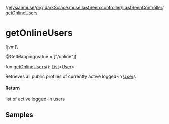 //[elysianmuse](../../../index.md)/[org.darkSolace.muse.lastSeen.controller](../index.md)/[LastSeenController](index.md)/[getOnlineUsers](get-online-users.md)

# getOnlineUsers

[jvm]\

@GetMapping(value = [&quot;/online&quot;])

fun [getOnlineUsers](get-online-users.md)(): [List](https://kotlinlang.org/api/latest/jvm/stdlib/kotlin.collections/-list/index.html)&lt;[User](../../org.darkSolace.muse.user.model/-user/index.md)&gt;

Retrieves all public profiles of currently active logged-in [User](../../org.darkSolace.muse.user.model/-user/index.md)s

#### Return

list of active logged-in users

## Samples
